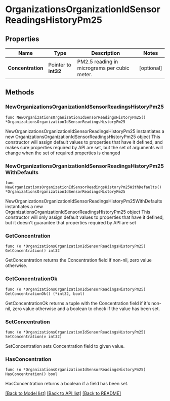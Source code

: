 # OrganizationsOrganizationIdSensorReadingsHistoryPm25

## Properties

Name | Type | Description | Notes
------------ | ------------- | ------------- | -------------
**Concentration** | Pointer to **int32** | PM2.5 reading in micrograms per cubic meter. | [optional] 

## Methods

### NewOrganizationsOrganizationIdSensorReadingsHistoryPm25

`func NewOrganizationsOrganizationIdSensorReadingsHistoryPm25() *OrganizationsOrganizationIdSensorReadingsHistoryPm25`

NewOrganizationsOrganizationIdSensorReadingsHistoryPm25 instantiates a new OrganizationsOrganizationIdSensorReadingsHistoryPm25 object
This constructor will assign default values to properties that have it defined,
and makes sure properties required by API are set, but the set of arguments
will change when the set of required properties is changed

### NewOrganizationsOrganizationIdSensorReadingsHistoryPm25WithDefaults

`func NewOrganizationsOrganizationIdSensorReadingsHistoryPm25WithDefaults() *OrganizationsOrganizationIdSensorReadingsHistoryPm25`

NewOrganizationsOrganizationIdSensorReadingsHistoryPm25WithDefaults instantiates a new OrganizationsOrganizationIdSensorReadingsHistoryPm25 object
This constructor will only assign default values to properties that have it defined,
but it doesn't guarantee that properties required by API are set

### GetConcentration

`func (o *OrganizationsOrganizationIdSensorReadingsHistoryPm25) GetConcentration() int32`

GetConcentration returns the Concentration field if non-nil, zero value otherwise.

### GetConcentrationOk

`func (o *OrganizationsOrganizationIdSensorReadingsHistoryPm25) GetConcentrationOk() (*int32, bool)`

GetConcentrationOk returns a tuple with the Concentration field if it's non-nil, zero value otherwise
and a boolean to check if the value has been set.

### SetConcentration

`func (o *OrganizationsOrganizationIdSensorReadingsHistoryPm25) SetConcentration(v int32)`

SetConcentration sets Concentration field to given value.

### HasConcentration

`func (o *OrganizationsOrganizationIdSensorReadingsHistoryPm25) HasConcentration() bool`

HasConcentration returns a boolean if a field has been set.


[[Back to Model list]](../README.md#documentation-for-models) [[Back to API list]](../README.md#documentation-for-api-endpoints) [[Back to README]](../README.md)


